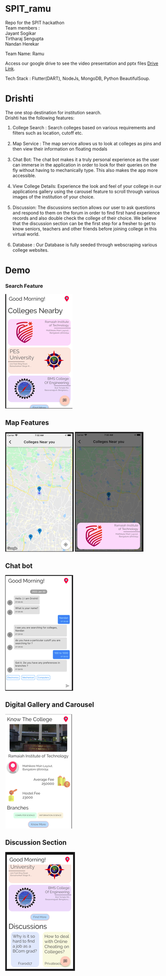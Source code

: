 # SPIT_ramu
Repo for the SPIT hackathon   
Team members :   
Jayant Sogikar  
Tirtharaj Sengupta  
Nandan Herekar  
  
    
Team Name: Ramu  

Access our google drive to see the video presentation and pptx files [Drive Link](https://drive.google.com/drive/folders/1Mz8rUNYSRqYKxuNjQgrjwdu-SEnV3nOQ?usp=sharing).  

Tech Stack : Flutter(DART), NodeJs, MongoDB, Python BeautifulSoup.

# Drishti  


The one stop destination for institution search.  
Drishti has the following features:  
<ol>
  <li>College Search : Search colleges based on various requirements and filters such as location, cutoff etc. </li>  <br>
  
  <li>Map Service : The map service allows us to look at colleges as pins and then view their information on floating modals</li>  <br>
  <li>Chat Bot: The chat bot makes it a truly personal experience as the user can immerse in the application in order to look for their queries on the fly without having to mechanically type. This also makes the app more accessible.</li>  <br>
  <li>View College Details: Experience the look and feel of your college in our applications gallery using the carousel feature to scroll through various images of the institution of your choice.</li>  <br>
  <li>Discussion: The discussions section allows our user to ask questions and respond to them on the forum in order to find first hand experience records and also double check the college of their choice. We believe that the discussion section can be the first step for a fresher to get to know seniors, teachers and other friends before joining college in this virtual world.</li>  <br>
  <li>Database : Our Database is fully seeded through webscraping various college websites.</li>
</ol>

# Demo  
### Search Feature
![search](/assets/search.png "Search Function")
<br>

## Map Features
![search](/assets/map1.png "Map Function")
![search](/assets/map2.png "Map Function")
<br>

## Chat bot
![search](/assets/chat.png "Map Function")
<br>

## Digital Gallery and Carousel
![search](/assets/college2.png "Map Function")
<br>

## Discussion Section
![search](/assets/discuss.png "Map Function")

